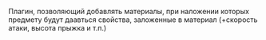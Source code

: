 Плагин, позволяющий добавлять материалы, при наложении которых предмету будут даавться свойства, заложенные в материал (+скорость атаки, высота прыжка и т.п.)